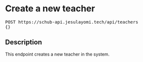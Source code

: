 # Create a new teacher

<pre id='liveapi-code'>POST https://schub-api.jesulayomi.tech/api/teachers
{}</pre>

## Description
This endpoint creates a new teacher in the system.
